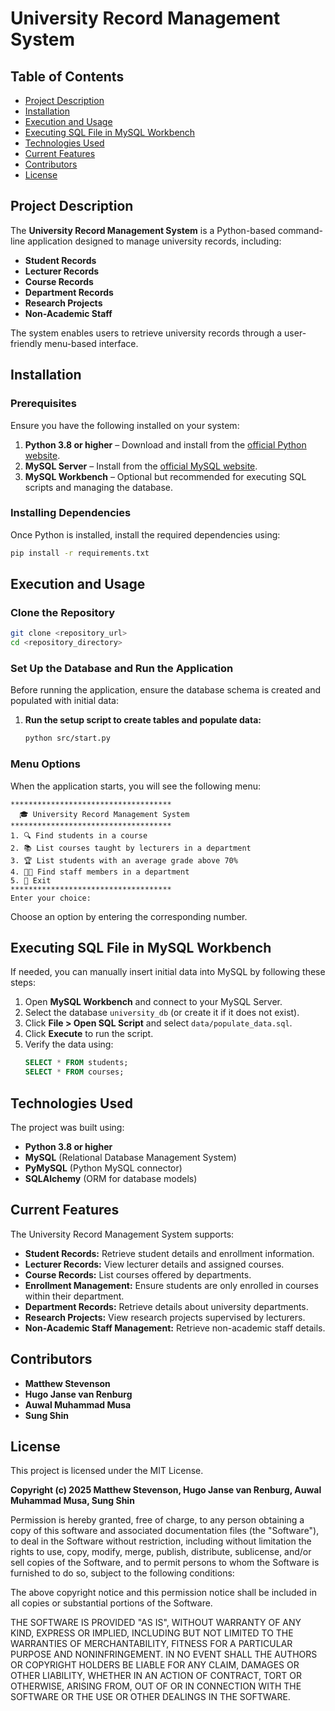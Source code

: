 # University Record Management System

## Table of Contents
- [Project Description](#project-description)
- [Installation](#installation)
- [Execution and Usage](#execution-and-usage)
- [Executing SQL File in MySQL Workbench](#executing-sql-file-in-mysql-workbench)
- [Technologies Used](#technologies-used)
- [Current Features](#current-features)
- [Contributors](#contributors)
- [License](#license)

## Project Description
The **University Record Management System** is a Python-based command-line application designed to manage university records, including:

- **Student Records**
- **Lecturer Records**
- **Course Records**
- **Department Records**
- **Research Projects**
- **Non-Academic Staff**

The system enables users to retrieve university records through a user-friendly menu-based interface.

## Installation
### Prerequisites
Ensure you have the following installed on your system:
1. **Python 3.8 or higher** – Download and install from the [official Python website](https://www.python.org/downloads/).
2. **MySQL Server** – Install from the [official MySQL website](https://dev.mysql.com/downloads/installer/).
3. **MySQL Workbench** – Optional but recommended for executing SQL scripts and managing the database.

### Installing Dependencies
Once Python is installed, install the required dependencies using:
```sh
pip install -r requirements.txt
```

## Execution and Usage
### Clone the Repository
```sh
git clone <repository_url>
cd <repository_directory>
```

### Set Up the Database and Run the Application
Before running the application, ensure the database schema is created and populated with initial data:
1. **Run the setup script to create tables and populate data:**
   ```sh
   python src/start.py
   ```
### Menu Options
When the application starts, you will see the following menu:
```
************************************
  🎓 University Record Management System
************************************
1. 🔍 Find students in a course
2. 📚 List courses taught by lecturers in a department
3. 🏆 List students with an average grade above 70%
4. 👨‍🏫 Find staff members in a department
5. 🚪 Exit
************************************
Enter your choice:
```
Choose an option by entering the corresponding number.

## Executing SQL File in MySQL Workbench
If needed, you can manually insert initial data into MySQL by following these steps:
1. Open **MySQL Workbench** and connect to your MySQL Server.
2. Select the database `university_db` (or create it if it does not exist).
3. Click **File > Open SQL Script** and select `data/populate_data.sql`.
4. Click **Execute** to run the script.
5. Verify the data using:
   ```sql
   SELECT * FROM students;
   SELECT * FROM courses;
   ```

## Technologies Used
The project was built using:
- **Python 3.8 or higher**
- **MySQL** (Relational Database Management System)
- **PyMySQL** (Python MySQL connector)
- **SQLAlchemy** (ORM for database models)

## Current Features
The University Record Management System supports:
- **Student Records:** Retrieve student details and enrollment information.
- **Lecturer Records:** View lecturer details and assigned courses.
- **Course Records:** List courses offered by departments.
- **Enrollment Management:** Ensure students are only enrolled in courses within their department.
- **Department Records:** Retrieve details about university departments.
- **Research Projects:** View research projects supervised by lecturers.
- **Non-Academic Staff Management:** Retrieve non-academic staff details.

## Contributors
- **Matthew Stevenson**
- **Hugo Janse van Renburg**
- **Auwal Muhammad Musa**
- **Sung Shin**

## License
This project is licensed under the MIT License.

**Copyright (c) 2025 Matthew Stevenson, Hugo Janse van Renburg, Auwal Muhammad Musa, Sung Shin**

Permission is hereby granted, free of charge, to any person obtaining a copy of this software and associated documentation files (the "Software"), to deal in the Software without restriction, including without limitation the rights to use, copy, modify, merge, publish, distribute, sublicense, and/or sell copies of the Software, and to permit persons to whom the Software is furnished to do so, subject to the following conditions:

The above copyright notice and this permission notice shall be included in all copies or substantial portions of the Software.

THE SOFTWARE IS PROVIDED "AS IS", WITHOUT WARRANTY OF ANY KIND, EXPRESS OR IMPLIED, INCLUDING BUT NOT LIMITED TO THE WARRANTIES OF MERCHANTABILITY, FITNESS FOR A PARTICULAR PURPOSE AND NONINFRINGEMENT. IN NO EVENT SHALL THE AUTHORS OR COPYRIGHT HOLDERS BE LIABLE FOR ANY CLAIM, DAMAGES OR OTHER LIABILITY, WHETHER IN AN ACTION OF CONTRACT, TORT OR OTHERWISE, ARISING FROM, OUT OF OR IN CONNECTION WITH THE SOFTWARE OR THE USE OR OTHER DEALINGS IN THE SOFTWARE.

